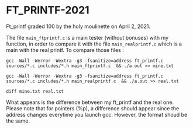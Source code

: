 # FT_PRINTF-2021

Ft_printf graded 100 by the holy moulinette on April 2, 2021. 

The file `main_ftprintf.c` is a main tester (without bonuses) with my function, in order to compare it with the file `main_realprintf.c` which is a main with the real printf. To compare those files : 

`gcc -Wall -Werror -Wextra -g3 -fsanitize=address ft_printf.c sources/*.c includes/*.h main_ftprintf.c  && ./a.out >> mine.txt`

`gcc -Wall -Werror -Wextra -g3 -fsanitize=address ft_printf.c sources/*.c includes/*.h main_realprintf.c  && ./a.out >> real.txt`

`diff mine.txt real.txt`

What appears is the difference between my ft_printf and the real one. Please note that for pointers (%p), a difference should appear since the address changes everytime you launch gcc. However, the format shoud be the same. 
